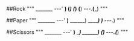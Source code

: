 ##Rock 
"""
    _______
---'   ____)
      (_____)
      (_____)
      (____)
---.__(___)
"""

##Paper 
"""
     _______
---'    ____)____
           ______)
          _______)
         _______)
---.__________)
"""

##Scissors 
"""
    _______
---'   ____)____
          ______)
       __________)
      (____)
---.__(___)
"""